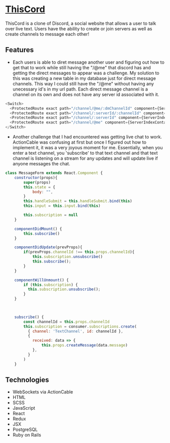 # [ThisCord](https://thiscord-fs.herokuapp.com/#/)

ThisCord is a clone of Discord, a social website that allows a user to talk over live text. Users have the ability to create or join servers as well as create channels to message each other!

## Features

* Each users is able to diret message another user and figuring out how to get that to work while still having the "/@me" that discord has and getting the direct messages to appear was a challenge. My solution to this was creating a new table in my database just for direct message channels. This way I could still have the "/@me" without having any unecessary id's in my url path. Each direct message channel is a channel on its own and does not have any server id associated with it.

```js
<Switch>
  <ProtectedRoute exact path="/channel/@me/:dmChannelId" component={ServerIndexContainer}/>
  <ProtectedRoute exact path="/channel/:serverId/:channelId" component={ServerIndexContainer}/>
  <ProtectedRoute exact path="/channel/:serverId" component={ServerIndexContainer}/>
  <ProtectedRoute exact path="/channel/@me" component={ServerIndexContainer}/>
</Switch>

```

* Another challenge that I had encountered was getting live chat to work. ActionCable was confusing at first but once I figured out how to implement it, it was a very joyous moment for me. Essentially, when you enter a text channel, you 'subscribe' to that text channel and that text channel is listening on a stream for any updates and will update live if anyone messages the chat.


```js
class MessageForm extends React.Component {
    constructor(props){
        super(props)
        this.state = {
            body: "",
        }
        this.handleSubmit = this.handleSubmit.bind(this)
        this.input = this.input.bind(this)

        this.subscription = null
    }

    componentDidMount() {
        this.subscribe()
    }

    componentDidUpdate(prevProps){
        if(prevProps.channelId !== this.props.channelId){
            this.subscription.unsubscribe()
            this.subscribe();
        }
    }

    componentWillUnmount() {
        if (this.subscription) {
          this.subscription.unsubscribe();
        }
    }

 

    subscribe() {
        const channelId = this.props.channelId
        this.subscription = consumer.subscriptions.create(
          { channel: 'TextChannel', id: channelId },
          {
            received: data => {
                this.props.createMessage(data.message)
            },
          }
        )
    }


```


## Technologies
* WebSockets via ActionCable
* HTML
* SCSS
* JavaScript
* React
* Redux
* JSX
* PostgreSQL
* Ruby on Rails
